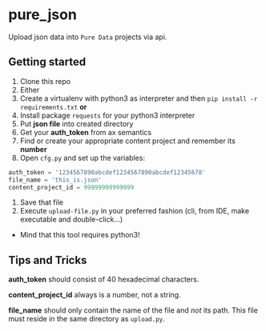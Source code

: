# pure_json
Upload json data into `Pure Data` projects via api.

## Getting started
1. Clone this repo
1. Either
 1. Create a virtualenv with python3 as interpreter and then ```pip install -r requirements.txt``` **or**
 2. Install package `requests` for your python3 interpreter
1. Put **json file** into created directory
1. Get your **auth_token** from ax semantics
1. Find or create your appropriate content project and remember its **number**
1. Open `cfg.py` and set up the variables:

 ```python
 auth_token = '1234567890abcdef1234567890abcdef12345678'
 file_name = 'this_is.json'
 content_project_id = 99999999999999
 ```
1. Save that file
1. Execute `upload-file.py` in your preferred fashion (cli, from IDE, make executable and double-click...)
 - Mind that this tool requires python3!

## Tips and Tricks

**auth_token** should consist of 40 hexadecimal characters.

**content_project_id** always is a number, not a string.

**file_name** should only contain the name of the file and *not* its path. This file must reside in the same directory as `upload.py`.

